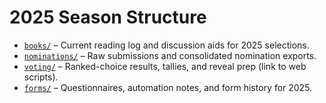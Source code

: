 # 2025 Season Structure

- [`books/`](books/) – Current reading log and discussion aids for 2025 selections.
- [`nominations/`](nominations/) – Raw submissions and consolidated nomination exports.
- [`voting/`](voting/) – Ranked-choice results, tallies, and reveal prep (link to web scripts).
- [`forms/`](forms/) – Questionnaires, automation notes, and form history for 2025.
